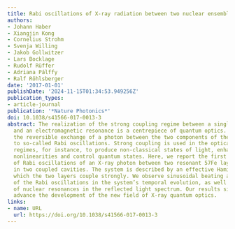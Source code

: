 ```yaml
---
title: Rabi oscillations of X-ray radiation between two nuclear ensembles
authors:
- Johann Haber
- Xiangjin Kong
- Cornelius Strohm
- Svenja Willing
- Jakob Gollwitzer
- Lars Bocklage
- Rudolf Rüffer
- Adriana Pálffy
- Ralf Röhlsberger
date: '2017-01-01'
publishDate: '2024-11-15T01:34:53.949256Z'
publication_types:
- article-journal
publication: '*Nature Photonics*'
doi: 10.1038/s41566-017-0013-3
abstract: The realization of the strong coupling regime between a single cavity mode
  and an electromagnetic resonance is a centrepiece of quantum optics. In this regime,
  the reversible exchange of a photon between the two components of the system leads
  to so-called Rabi oscillations. Strong coupling is used in the optical and infrared
  regimes, for instance, to produce non-classical states of light, enhance optical
  nonlinearities and control quantum states. Here, we report the first observation
  of Rabi oscillations of an X-ray photon between two resonant 57Fe layers embedded
  in two coupled cavities. The system is described by an effective Hamiltonian, in
  which the two layers couple strongly. We observe sinusoidal beating as the signature
  of the Rabi oscillations in the system’s temporal evolution, as well as the splitting
  of nuclear resonances in the reflected light spectrum. Our results significantly
  advance the development of the new field of X-ray quantum optics.
links:
- name: URL
  url: https://doi.org/10.1038/s41566-017-0013-3
---
```

